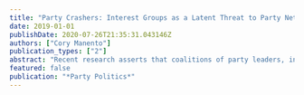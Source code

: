 ```yaml
---
title: "Party Crashers: Interest Groups as a Latent Threat to Party Networks in Congressional Primaries"
date: 2019-01-01
publishDate: 2020-07-26T21:35:31.043146Z
authors: ["Cory Manento"]
publication_types: ["2"]
abstract: "Recent research asserts that coalitions of party leaders, interest groups, and activists will cooperate to support the nomination of mutually acceptable candidates in primary elections. In this article, I utilize an original dataset containing FEC contributions and expenditures data for 1,648 candidates who ran in open seat primary elections for the US House from 2006 to 2016 to measure the extent and effects of coordination among interest groups and party organizations. I find that Democratic-aligned interest groups and party leaders coordinate more often and with a more positive substantive effect than their Republican counterparts. Moreover, I provide evidence that, with the advent of super PACs in the second half of the 2010 primary cycle, a small number of interest groups can act as a latent threat to broader coalitions that unite behind a candidate using independent expenditures to outspend the broader coalitions. This increased resource parity has tangible representational consequences."
featured: false
publication: "*Party Politics*"
---
```


